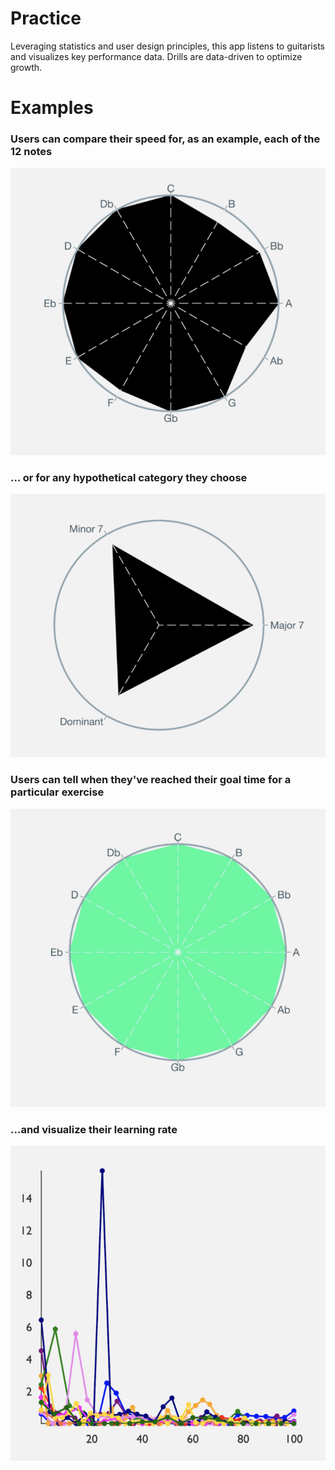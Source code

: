 # Practice

Leveraging statistics and user design principles, this app listens to guitarists and visualizes key performance data. Drills are data-driven to optimize growth.

# Examples

### Users can compare their speed for, as an example, each of the 12 notes
![Screenshot](full.png?)
### ... or for any hypothetical category they choose
![Screenshot](triangle.png?raw=true)
### Users can tell when they've reached their goal time for a particular exercise
![Screenshot](green.png?)
### ...and visualize their learning rate
![Screenshot](graph.png?raw=true)
